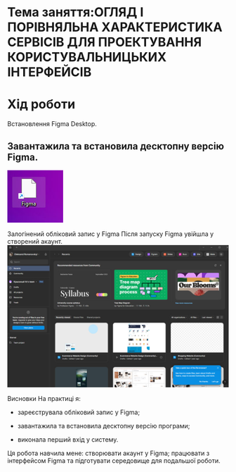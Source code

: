 
# Тема заняття:ОГЛЯД І ПОРІВНЯЛЬНА ХАРАКТЕРИСТИКА СЕРВІСІВ ДЛЯ ПРОЕКТУВАННЯ КОРИСТУВАЛЬНИЦЬКИХ ІНТЕРФЕЙСІВ

# Хід роботи
Встановлення Figma Desktop.
## Завантажила та встановила десктопну версію Figma.

![Встановлення Figma](Imagens/figma.jpg)


Залогінений обліковий запис у Figma
Після запуску Figma увійшла у створений акаунт. 
![Інтерфейс Figma з акаунтом](Imagens/acc.jpg)

Висновки
На практиці я:

- зареєструвала обліковий запис у Figma;
* завантажила та встановила десктопну версію програми;
+ виконала перший вхід у систему.

Ця робота навчила мене:
створювати акаунт у Figma;
працювати з інтерфейсом Figma та підготувати середовище для подальшої роботи.









